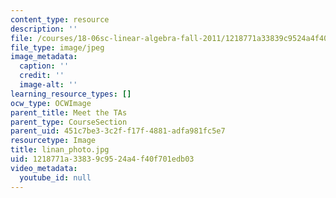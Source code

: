 ```yaml
---
content_type: resource
description: ''
file: /courses/18-06sc-linear-algebra-fall-2011/1218771a33839c9524a4f40f701edb03_linan_photo.jpg
file_type: image/jpeg
image_metadata:
  caption: ''
  credit: ''
  image-alt: ''
learning_resource_types: []
ocw_type: OCWImage
parent_title: Meet the TAs
parent_type: CourseSection
parent_uid: 451c7be3-3c2f-f17f-4881-adfa981fc5e7
resourcetype: Image
title: linan_photo.jpg
uid: 1218771a-3383-9c95-24a4-f40f701edb03
video_metadata:
  youtube_id: null
---
```

